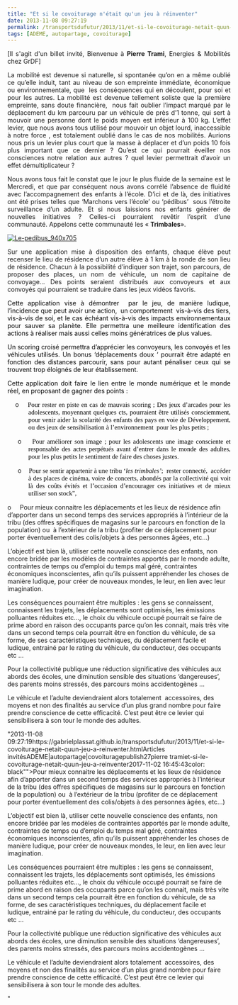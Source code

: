 ```yaml
---
title: "Et si le covoiturage n'était qu'un jeu à réinventer"
date: 2013-11-08 09:27:19
permalink: /transportsdufutur/2013/11/et-si-le-covoiturage-netait-quun-jeu-a-reinventer.html
tags: [ADEME, autopartage, covoiturage]
---
```


<p class="MsoNormal" style="text-align: justify">[Il s'agit d'un billet invité, Bienvenue à <strong>Pierre Trami</strong>, Energies & Mobilités chez GrDF]</p> <p class="MsoNormal" style="text-align: justify">La mobilité est devenue si naturelle, si spontanée qu’on en a même oublié ce qu’elle induit, tant au niveau de son empreinte immédiate, économique ou environnementale, que<span>  </span>les conséquences qui en découlent, pour soi et pour les autres. La mobilité est devenue tellement soliste que la première empreinte, sans doute financière,<span>  </span>nous fait oublier l’impact marqué par le déplacement du km parcouru par un véhicule de près d’1 tonne, qui sert à mouvoir une personne dont le poids moyen est inférieur à 100 kg. L’effet levier, que nous avons tous utilisé pour mouvoir un objet lourd, inaccessible à notre force , est totalement oublié dans le cas de nos mobilités. Aurions nous pris un levier plus court que la masse à déplacer et d’un poids 10 fois plus important que ce dernier ? Qu’est ce qui pourrait éveiller nos consciences notre relation aux autres ? quel levier permettrait d’avoir un effet démultiplicateur ?</p> <p class="MsoNormal" style="text-align: justify">Nous avons tous fait le constat que le jour le plus fluide de la semaine est le Mercredi, et que par conséquent nous avons corrélé l’absence de fluidité avec l’accompagnement des enfants à l’école. D’ici et de là, des initiatives ont été prises telles que ‘Marchons vers l’école’ ou ‘pédibus’<span>  </span>sous l’étroite surveillance d’un adulte. Et si nous laissions nos enfants générer de nouvelles initiatives ? Celles-ci pourraient revêtir l’esprit d’une communauté. Appelons cette communauté les « <strong>Trimbales</strong>».</p> <p class="MsoNormal" style="text-align: justify"><a class="asset-img-link" href="http://aviary.blob.core.windows.net/k-mr6i2hifk4wxt1dp-13110808/9f526d1f-66b5-45eb-aead-1db75a4acc4c.jpg"><img alt="Le-pedibus_940x705" class="asset  asset-image at-xid-6a0120a66d2ad4970b019b00cdb0b9970b" src="/wp-content/uploads/sites/6/old/6a0120a66d2ad4970b019b00cdb0b9970b-500wi.jpg" style="margin-left: auto;margin-right: auto" title="Le-pedibus_940x705" /></a></p> <p class="MsoNormal" style="text-align: justify"></p>  <!--more-->  <p class="MsoNormal" style="text-align: justify">Sur une application mise à disposition des enfants, chaque élève peut recenser le lieu de résidence d’un autre élève à 1 km à la ronde de son lieu de résidence. Chacun à la possibilité d’indiquer son trajet, son parcours, de proposer des places, un nom de véhicule, un nom de capitaine de convoyage… Des points seraient distribués aux convoyeurs et aux convoyés qui pourraient se traduire dans les jeux vidéos favoris.</p> <p class="MsoNormal" style="text-align: justify"><span style="color: black">Cette application vise à démontrer<span>  </span>par le jeu, de manière ludique, l’incidence que peut avoir une action,<span>  </span>un comportement<span>  </span>vis-à-vis des tiers, vis-à-vis de soi, et le cas échéant vis-à-vis des impacts environnementaux pour sauver sa planète. Elle permettra une meilleure identification des actions à réaliser mais aussi celles moins génératrices de plus values.</span></p> <p class="MsoNormal" style="text-align: justify"><span style="color: black">Un scoring croisé permettra d’apprécier les convoyeurs, les convoyés et les véhicules utilisés. Un bonus ‘déplacements doux ‘ pourrait être adapté en fonction des distances parcourir, sans pour autant pénaliser ceux qui se trouvent trop éloignés de leur établissement.</span></p> <p class="MsoNormal" style="text-align: justify"><span style="color: black">Cette application doit faire le lien entre le monde numérique et le monde réel, en proposant de gagner des points : </span></p> <p class="ListParagraph" style="margin-left: 35.45pt;text-align: justify;text-indent: -22.35pt"><span><span>o<span>    </span></span></span><span style="font-size: 11.0pt;font-family: Calibri;color: black">Pour rester en piste en cas de mauvais scoring ; </span><span style="font-size: 11.0pt;font-family: Calibri;color: black">Des jeux d’arcades pour les adolescents, moyennant quelques cts, pourraient être utilisés consciemment, pour venir aider la scolarité des enfants des pays en voie de Développement, ou d</span><span style="font-size: 11.0pt;font-family: Calibri;color: black">es jeux de sensibilisation à l’environnement  pour les plus petits ;<span>  </span><br /></span></p> <p class="ListParagraph" style="margin-left: 35.45pt;text-align: justify;text-indent: -18.0pt"><span><span>o<span>    </span></span></span><span style="font-size: 11.0pt;font-family: Calibri;color: black">Pour améliorer son image ; pour les adolescents une image consciente et responsable des actes perpétués avant d’entrer dans le monde des adultes, pour les plus petits le sentiment de faire des choses justes.</span></p> <p class="ListParagraph" style="margin-left: 35.45pt;text-align: justify;text-indent: -18.0pt"><span><span>o<span>    </span></span></span><span style="font-size: 11.0pt;font-family: Calibri;color: black">Pour se sentir appartenir à une tribu ‘<em>les trimbales’</em>;  rester connecté,  accéder à des places de cinéma, voire de concerts, abondés par la collectivité qui voit là des coûts évités et l’occasion d’encourager ces initiatives et de mieux utiliser son stock",</span></p> <p class=""ListParagraph"" style=""margin-left: 35.45pttext-align: justifytext-indent: -18.0pt""><span><span>o<span>     </span></span></span><span style=""font-size: 11.0ptfont-family: Calibricolor: black"">Pour mieux connaitre les déplacements et les lieux de résidence afin d’apporter dans un second temps des services appropriés à l’intérieur de la tribu (des offres spécifiques de magasins sur le parcours en fonction de la population) ou<span>  </span>à l’extérieur de la tribu (profiter de ce déplacement pour porter éventuellement des colis/objets à des personnes âgées, etc…)</span></p> <p class=""MsoNormal"" style=""text-align: justify""><span style=""color: black"">L’objectif est bien là, utiliser cette nouvelle conscience des enfants, non encore bridée par les modèles de contraintes apportés par le monde adulte, contraintes de temps ou d’emploi du temps mal géré, contraintes économiques inconscientes, afin qu’ils puissent appréhender les choses de manière ludique, pour créer de nouveaux mondes, le leur, en lien avec leur imagination.</span></p> <p class=""MsoNormal""><span style=""color: black"">Les conséquences pourraient être multiples : les gens se connaissent, connaissent les trajets, les déplacements sont optimisés, les émissions polluantes réduites etc…, le choix du véhicule occupé pourrait se faire de prime abord en raison des occupants parce qu’on les connait, mais très vite dans un second temps cela pourrait être en fonction du véhicule, de sa forme, de ses caractéristiques techniques, du déplacement facile et ludique, entrainé par le rating du véhicule, du conducteur, des occupants etc …</span></p> <p class=""MsoNormal"" style=""text-align: justify""><span style=""color: black"">Pour la collectivité publique une réduction significative des véhicules aux abords des écoles, une diminution sensible des situations ‘dangereuses’, des parents moins stressés, des parcours moins accidentogènes …</span></p> <p class=""MsoNormal"" style=""text-align: justify"">Le véhicule et l’adulte deviendraient alors totalement<span>  </span>accessoires, des moyens et non des finalités au service d’un plus grand nombre pour faire prendre conscience de cette efficacité. C’est peut être ce levier qui sensibilisera à son tour le monde des adultes.<a name=""_GoBack""></a></p>"2013-11-08 09:27:19https://gabrielplassat.github.io/transportsdufutur/2013/11/et-si-le-covoiturage-netait-quun-jeu-a-reinventer.htmlArticles invitésADEME|autopartage|covoituragepublish27pierre tramiet-si-le-covoiturage-netait-quun-jeu-a-reinventer2017-11-02 16:45:43color: black"">Pour mieux connaitre les déplacements et les lieux de résidence afin d’apporter dans un second temps des services appropriés à l’intérieur de la tribu (des offres spécifiques de magasins sur le parcours en fonction de la population) ou<span>  </span>à l’extérieur de la tribu (profiter de ce déplacement pour porter éventuellement des colis/objets à des personnes âgées, etc…)</span></p> <p class=""MsoNormal"" style=""text-align: justify""><span style=""color: black"">L’objectif est bien là, utiliser cette nouvelle conscience des enfants, non encore bridée par les modèles de contraintes apportés par le monde adulte, contraintes de temps ou d’emploi du temps mal géré, contraintes économiques inconscientes, afin qu’ils puissent appréhender les choses de manière ludique, pour créer de nouveaux mondes, le leur, en lien avec leur imagination.</span></p> <p class=""MsoNormal""><span style=""color: black"">Les conséquences pourraient être multiples : les gens se connaissent, connaissent les trajets, les déplacements sont optimisés, les émissions polluantes réduites etc…, le choix du véhicule occupé pourrait se faire de prime abord en raison des occupants parce qu’on les connait, mais très vite dans un second temps cela pourrait être en fonction du véhicule, de sa forme, de ses caractéristiques techniques, du déplacement facile et ludique, entrainé par le rating du véhicule, du conducteur, des occupants etc …</span></p> <p class=""MsoNormal"" style=""text-align: justify""><span style=""color: black"">Pour la collectivité publique une réduction significative des véhicules aux abords des écoles, une diminution sensible des situations ‘dangereuses’, des parents moins stressés, des parcours moins accidentogènes …</span></p> <p class=""MsoNormal"" style=""text-align: justify"">Le véhicule et l’adulte deviendraient alors totalement<span>  </span>accessoires, des moyens et non des finalités au service d’un plus grand nombre pour faire prendre conscience de cette efficacité. C’est peut être ce levier qui sensibilisera à son tour le monde des adultes.<a name=""_GoBack""></a></p>"
